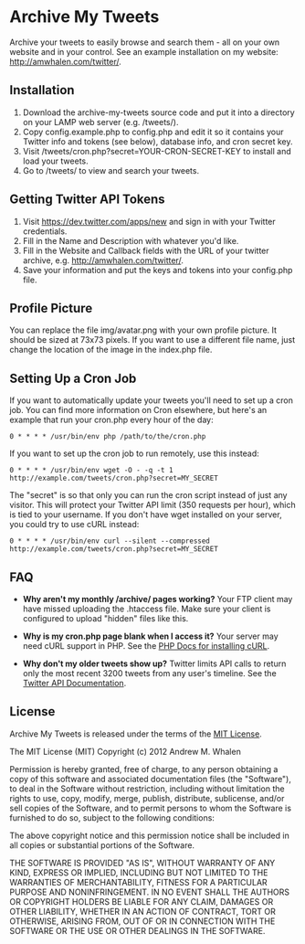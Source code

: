 Archive My Tweets
=================

Archive your tweets to easily browse and search them - all on your own website and in your control. See an example installation on my website: http://amwhalen.com/twitter/.

Installation
------------

1. Download the archive-my-tweets source code and put it into a directory on your LAMP web server (e.g. /tweets/).
2. Copy config.example.php to config.php and edit it so it contains your Twitter info and tokens (see below), database info, and cron secret key.
3. Visit /tweets/cron.php?secret=YOUR-CRON-SECRET-KEY to install and load your tweets.
4. Go to /tweets/ to view and search your tweets.

Getting Twitter API Tokens
--------------------------

1. Visit https://dev.twitter.com/apps/new and sign in with your Twitter credentials.
2. Fill in the Name and Description with whatever you'd like.
3. Fill in the Website and Callback fields with the URL of your twitter archive, e.g. http://amwhalen.com/twitter/.
4. Save your information and put the keys and tokens into your config.php file.

Profile Picture
---------------

You can replace the file img/avatar.png with your own profile picture. It should be sized at 73x73 pixels. If you want to use a different file name, just change the location of the image in the index.php file.

Setting Up a Cron Job
---------------------

If you want to automatically update your tweets you'll need to set up a cron job. You can find more information on Cron elsewhere, but here's an example that run your cron.php every hour of the day:

	0 * * * * /usr/bin/env php /path/to/the/cron.php

If you want to set up the cron job to run remotely, use this instead:

	0 * * * * /usr/bin/env wget -O - -q -t 1 http://example.com/tweets/cron.php?secret=MY_SECRET

The "secret" is so that only you can run the cron script instead of just any visitor. This will protect your Twitter API limit (350 requests per hour), which is tied to your username. If you don't have wget installed on your server, you could try to use cURL instead:

	0 * * * * /usr/bin/env curl --silent --compressed http://example.com/tweets/cron.php?secret=MY_SECRET

FAQ
---

* **Why aren't my monthly /archive/ pages working?** Your FTP client may have missed uploading the .htaccess file. Make sure your client is configured to upload "hidden" files like this.

* **Why is my cron.php page blank when I access it?** Your server may need cURL support in PHP. See the [PHP Docs for installing cURL](http://www.php.net/manual/en/curl.setup.php).

* **Why don't my older tweets show up?** Twitter limits API calls to return only the most recent 3200 tweets from any user's timeline. See the [Twitter API Documentation](https://dev.twitter.com/docs/api/1.1/get/statuses/user_timeline).

License
-------

Archive My Tweets is released under the terms of the [MIT License](http://www.opensource.org/licenses/mit-license.html).

The MIT License (MIT)
Copyright (c) 2012 Andrew M. Whalen

Permission is hereby granted, free of charge, to any person obtaining a copy of this software and associated documentation files (the "Software"), to deal in the Software without restriction, including without limitation the rights to use, copy, modify, merge, publish, distribute, sublicense, and/or sell copies of the Software, and to permit persons to whom the Software is furnished to do so, subject to the following conditions:

The above copyright notice and this permission notice shall be included in all copies or substantial portions of the Software.

THE SOFTWARE IS PROVIDED "AS IS", WITHOUT WARRANTY OF ANY KIND, EXPRESS OR IMPLIED, INCLUDING BUT NOT LIMITED TO THE WARRANTIES OF MERCHANTABILITY, FITNESS FOR A PARTICULAR PURPOSE AND NONINFRINGEMENT. IN NO EVENT SHALL THE AUTHORS OR COPYRIGHT HOLDERS BE LIABLE FOR ANY CLAIM, DAMAGES OR OTHER LIABILITY, WHETHER IN AN ACTION OF CONTRACT, TORT OR OTHERWISE, ARISING FROM, OUT OF OR IN CONNECTION WITH THE SOFTWARE OR THE USE OR OTHER DEALINGS IN THE SOFTWARE.